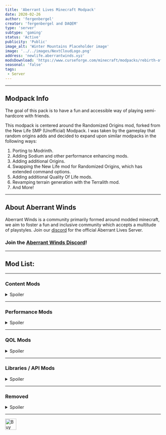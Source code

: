 ```yaml
---
title: 'Aberrant Lives Minecraft Modpack'
date: 2020-02-26
author: 'fergenbergel'
creator: 'fergenbergel and DAQEM'
type: 'server'
subtype: 'gaming'
status: 'Active'
publicity: 'Public'
image_alt: 'Winter Mountains Placeholder image'
image: '../../images/NextCloudLogo.png'
address: 'newlife.aberrantwinds.xyz'
modsDownload: 'https://www.curseforge.com/minecraft/modpacks/rebirth-of-the-night/files'
seasonal: 'false'
tags:
 - Server
---
```


---
## Modpack Info

The goal of this pack is to have a fun and accessible way of playing semi-hardcore with friends.

This modpack is centered around the Randomized Origins mod, forked from the New Life SMP (Unofficial) Modpack. I was taken by the gameplay that random origins adds and decided to expand upon similar modpacks in the following ways:
<ol>
<li>Porting to Modrinth.</li>
<li>Adding Sodium and other performance enhancing mods.</li>
<li>Adding additional Origins.</li>
<li>Swapping the New Life mod for Randomized Origins, which has extended command options.</li>
<li>Adding additional Quality Of Life mods.</li>
<li>Revamping terrain generation with the Terralith mod.</li>
<li>And More!</li>
</ol>

---

## About Aberrant Winds

Aberrant Winds is a community primarily formed around modded minecraft, we aim to foster a fun and inclusive community which accepts a multitude of playstyles. Join our [discord](https://discord.gg/Yq7n97f) for the official Aberrant Lives Server.

### Join the [Aberrant Winds Discord](https://discord.gg/Yq7n97f)!

---

## Mod List:

---
### Content Mods
<details>
<summary>Spoiler</summary>

- Adapted Origins: https://modrinth.com/mod/adapted-origins
- Adorn: https://modrinth.com/mod/adorn
- Ambient Sounds: https://modrinth.com/mod/ambientsounds
- Beautify: https://modrinth.com/mod/beautify-refabricated
- Better Combat: https://modrinth.com/mod/better-combat
- Better End: https://modrinth.com/mod/betterend
- Better Nether: https://modrinth.com/mod/betternether
- Botany Pots: https://modrinth.com/mod/botany-pots
- Botany Trees: https://modrinth.com/mod/botany-trees
- Chef's Delight: https://modrinth.com/mod/chefs-delight
- Comforts: https://modrinth.com/mod/comforts
- Convenient Decor: https://modrinth.com/mod/convenient-decor
- Cosmetic Armor: https://modrinth.com/mod/cosmetic-armor
- Create: https://modrinth.com/mod/create-fabric
- Create Deco: https://www.curseforge.com/minecraft/mc-mods/create-deco
- Create Slice & Dice: https://modrinth.com/mod/slice-and-dice
- Create: Origins: https://modrinth.com/mod/create-origins
- Creeper Overhaul: https://modrinth.com/mod/creeper-overhaul
- Critters and Companions: https://modrinth.com/mod/critters-and-companions
- ChoiceTheorem's Overhauled Villages: https://modrinth.com/mod/ct-overhaul-village
- CTOV - Villagers Plus Compat: https://modrinth.com/datapack/ctov-villagers-plus-compat
- CTOV - Farmer's Delight Compat: https://modrinth.com/datapack/ctov-farmers-delight-compat
- CTOV - Friends & Foes Compat: https://modrinth.com/datapack/ctov-friends-and-foes-compat
- CTOV - Beautify Compat: https://modrinth.com/datapack/ctov-beautify-compat
- CTOV - Chef's Delight Compat: https://modrinth.com/datapack/ctov-chefs-delight-compat
- Dramatic Doors: https://modrinth.com/mod/dramatic-doors
- Extra Alchemy: https://modrinth.com/mod/extraalchemy
- Extra Origins: https://modrinth.com/mod/extra-origins
- Fabric Waystones: https://modrinth.com/mod/fwaystones
- Farmer's Delight: https://modrinth.com/mod/farmers-delight-fabric
- Friends & Foes: https://modrinth.com/mod/friends-and-foes
- Friends & Foes - Beekeeper Hut: https://modrinth.com/mod/friends-and-foes-beekeeper-hut-fabric
- Friends & Foes - Flowery Mooblooms: https://modrinth.com/mod/friends-and-foes-flowery-mooblooms-fabric
- Geophilic: https://modrinth.com/datapack/geophilic
- Gravestones: https://modrinth.com/mod/gravestones
- Greater Eye of Ender: https://www.curseforge.com/minecraft/mc-mods/greater-eye-of-ender-fabric
- Grounded Origins: https://modrinth.com/mod/grounded-origins
- Hearth and Home: https://www.curseforge.com/minecraft/mc-mods/hearth-and-home
- Immersive Armors: https://modrinth.com/mod/immersive-armors
- Immersive Paintings: https://modrinth.com/mod/immersive-paintings
- Let's Do: Beachparty: https://modrinth.com/mod/lets-do-beachparty
- Lootr: https://www.curseforge.com/minecraft/mc-mods/lootr-fabric
- Mob Origins: https://modrinth.com/mod/moborigins
- More Mob Variants: https://modrinth.com/mod/more-mob-variants
- More Slabs, Stairs, and Walls: https://modrinth.com/mod/more-slabs-stairs-and-walls
- More Totems: https://modrinth.com/mod/more-totems-of-undying
- Night Lights: https://modrinth.com/mod/nightlights
- Not Enough Animations: https://modrinth.com/mod/not-enough-animations
- Origins: https://modrinth.com/mod/origins
- Origins Randomizer: https://modrinth.com/mod/origins-randomiser
- Origins++: https://modrinth.com/mod/origins-plus-plus
- Origins: Umbrellas: https://modrinth.com/mod/origins-umbrellas
- Pack It up!: https://modrinth.com/mod/pack-it-up
- Paladin's Furniture: https://modrinth.com/mod/paladins-furniture
- Rat's Mischief: https://modrinth.com/mod/rats-mischief
- Repurposed Structures: https://modrinth.com/mod/repurposed-structures-fabric
- Stoneworks: https://modrinth.com/mod/stoneworks
- Terralith: https://modrinth.com/mod/terralith
- This Rocks!: https://modrinth.com/mod/this-rocks
- Too Many Origins: https://modrinth.com/mod/toomanyorigins
- Traveler's Titles: https://modrinth.com/mod/travelers-titles
- Trinkets: https://modrinth.com/mod/trinkets
- Villagers Plus: https://modrinth.com/mod/villagersplus
- When Dungeons Arise: https://modrinth.com/mod/when-dungeons-arise
- YUNG's Better Desert Temples: https://modrinth.com/mod/yungs-better-desert-temples
- YUNG's Better Dungeons: https://modrinth.com/mod/yungs-better-dungeons
- YUNG's Better Mineshafts: https://modrinth.com/mod/yungs-better-mineshafts
- YUNG's Better Nether Fortresses: https://modrinth.com/mod/yungs-better-nether-fortresses
- YUNG's Better Ocean Monuments: https://modrinth.com/mod/yungs-better-ocean-monuments
- YUNG's Better Strongholds: https://modrinth.com/mod/yungs-better-strongholds
- YUNG's Better Witch Huts: https://modrinth.com/mod/yungs-better-witch-huts
- YUNG's Bridges: https://modrinth.com/mod/yungs-bridges
- YUNG's Extras: https://modrinth.com/mod/yungs-extras
</details>

---
### Performance Mods
<details>
<summary>Spoiler</summary>

- Chunky: https://modrinth.com/plugin/chunky
- Clumps: https://modrinth.com/mod/clumps
- Concurrent Chunk Management Engine: https://modrinth.com/mod/c2me-fabric
- Entity Culling: https://modrinth.com/mod/entityculling
- FerriteCore: https://modrinth.com/mod/ferrite-core
- Indium: https://modrinth.com/mod/indium
- Iris: https://modrinth.com/mod/iris
- Krypton: https://modrinth.com/mod/krypton
- LazyDFU: https://modrinth.com/mod/lazydfu
- Lithium: https://modrinth.com/mod/lithium
- Memory Leak Fix: https://modrinth.com/mod/memoryleakfix
- Phosphor: https://modrinth.com/mod/phosphor
- Sodium: https://modrinth.com/mod/sodium
- Spark: https://modrinth.com/mod/spark
- Very Many Players: https://modrinth.com/mod/vmp-fabric
- XLPackets: https://www.curseforge.com/minecraft/mc-mods/xl-packets
</details>

---
### QOL Mods
<details>
<summary>Spoiler</summary>

- Auth Me: https://modrinth.com/mod/auth-me
- Bad Packets: https://modrinth.com/mod/badpackets
- BCLib: https://modrinth.com/mod/bclib
- Better Advancements: https://modrinth.com/mod/better-advancements
- Better F3: https://modrinth.com/mod/betterf3
- Bobby: https://modrinth.com/mod/bobby
- Chat Heads: https://modrinth.com/mod/chat-heads
- Configured: https://www.curseforge.com/minecraft/mc-mods/configured
- Controlling: https://modrinth.com/mod/controlling
- Inventory Profiles Next: https://modrinth.com/mod/inventory-profiles-next
- Just Enough Items: https://modrinth.com/mod/jei
- Lamb Dynamic Lights: https://modrinth.com/mod/lambdynamiclights
- Leaf Decay: https://www.curseforge.com/minecraft/mc-mods/leaf-decay
- Litematica: https://www.curseforge.com/minecraft/mc-mods/litematica
- Mod Menu: https://modrinth.com/mod/modmenu
- Mouse Tweaks: https://modrinth.com/mod/mouse-tweaks
- No Chat Reports: https://modrinth.com/mod/no-chat-reports
- OPAC Create Mod Support: https://modrinth.com/mod/opac-fabric-create-support
- Open Parties and Claims: https://modrinth.com/mod/open-parties-and-claims
- Simple Voice Chat: https://modrinth.com/plugin/simple-voice-chat
- Tree Harvester: https://modrinth.com/mod/tree-harvester
- wthit: https://modrinth.com/mod/wthit
- Xaero's Minimap: https://modrinth.com/mod/xaeros-minimap
- Xaero's Worldmap: https://modrinth.com/mod/xaeros-world-map
- Zoomify: https://modrinth.com/mod/zoomify
</details>

---
### Libraries / API Mods
<details>
<summary>Spoiler</summary>

- Architectury: https://modrinth.com/mod/architectury-api
- Bookshelf: https://modrinth.com/mod/bookshelf-lib
- Cloth Config V8: https://modrinth.com/mod/cloth-config
- Collective: https://modrinth.com/mod/collective
- CreativeCore: https://modrinth.com/mod/creativecore
- Fabric API: https://modrinth.com/mod/fabric-api
- Fabric Language Kotlin: https://modrinth.com/mod/fabric-language-kotlin
- Forge Config API Port: https://modrinth.com/mod/forge-config-api-port
- Geckolib: https://modrinth.com/mod/geckolib
- libIPN: https://modrinth.com/mod/libipn
- Lets Do API: https://modrinth.com/mod/do-api
- MaLiLib: https://www.curseforge.com/minecraft/mc-mods/malilib
- MidnightLib: https://modrinth.com/mod/midnightlib
- owo: https://modrinth.com/mod/owo-lib
- Patchouli: https://modrinth.com/mod/patchouli
- Pehkui: https://modrinth.com/mod/pehkui
- Puzzles Lib: https://modrinth.com/mod/puzzles-lib
- Resourceful Lib: https://modrinth.com/mod/resourceful-lib
- Resourceful Config: https://modrinth.com/mod/resourceful-config
- Yet Another Config Lib: https://modrinth.com/mod/yacl
- YUNG's API: https://modrinth.com/mod/yungs-api
</details>

---
### Removed

<details>
<summary>Spoiler</summary>

- BH Menu: https://modrinth.com/mod/bisect-mod
- New Life: https://www.curseforge.com/minecraft/mc-mods/new-life
- Better Villages: https://www.curseforge.com/minecraft/mc-mods/better-village-forge
- Library Ferret: https://www.curseforge.com/minecraft/mc-mods/library-ferret-fabric
- War Hammers Mod: https://www.curseforge.com/minecraft/mc-mods/war-hammers-forge-and-fabric
- Animal Origins: https://www.curseforge.com/minecraft/mc-mods/animal-origins
- Traverse: https://modrinth.com/mod/traverse
- TerraBlender: https://modrinth.com/mod/terrablender
- FreeCam: https://legacy.curseforge.com/minecraft/mc-mods/free-cam
- Inventory Sorting: https://legacy.curseforge.com/minecraft/mc-mods/inventory-sorting
</details>

---

<a href='https://ko-fi.com/A0A2I5YT7' target='_blank'><img height='36' style='border:0px;height:36px;' src='https://storage.ko-fi.com/cdn/kofi1.png?v=3' border='0' alt='Buy Me a Coffee at ko-fi.com' /></a>